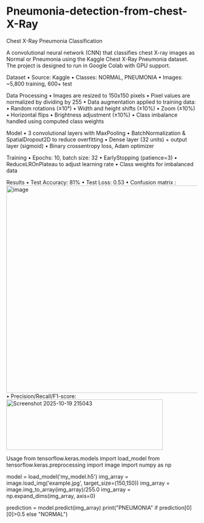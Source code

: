 # Pneumonia-detection-from-chest-X-Ray

Chest X-Ray Pneumonia Classification

A convolutional neural network (CNN) that classifies chest X-ray images as Normal or Pneumonia using the Kaggle Chest X-Ray Pneumonia dataset. The project is designed to run in Google Colab with GPU support.

Dataset
	• Source: Kaggle
	• Classes: NORMAL, PNEUMONIA
	• Images: ~5,800 training, 600+ test

Data Processing
	•	Images are resized to 150x150 pixels
	•	Pixel values are normalized by dividing by 255
	•	Data augmentation applied to training data:
	•	Random rotations (±10°)
	•	Width and height shifts (±10%)
	•	Zoom (±10%)
	•	Horizontal flips
	•	Brightness adjustment (±10%)
	•	Class imbalance handled using computed class weights

Model
	•	3 convolutional layers with MaxPooling
	•	BatchNormalization & SpatialDropout2D to reduce overfitting
	•	Dense layer (32 units) + output layer (sigmoid)
	•	Binary crossentropy loss, Adam optimizer

Training
	•	Epochs: 10, batch size: 32
	•	EarlyStopping (patience=3)
	•	ReduceLROnPlateau to adjust learning rate
	•	Class weights for imbalanced data

Results
	•	Test Accuracy: 81%
	•	Test Loss: 0.53
	•	Confusion matrix :
	   <img width="517" height="547" alt="image" src="https://github.com/user-attachments/assets/f35b2bee-a394-4c48-afba-36128cf0dbb8" />
    • Precision/Recall/F1-score:
	   <img width="412" height="133" alt="Screenshot 2025-10-19 215043" src="https://github.com/user-attachments/assets/63919b3c-5e00-4f1b-84ab-b9d90c5d320d" />

	  
    
Usage
from tensorflow.keras.models import load_model
from tensorflow.keras.preprocessing import image
import numpy as np

model = load_model('my_model.h5')
img_array = image.load_img('example.jpg', target_size=(150,150))
img_array = image.img_to_array(img_array)/255.0
img_array = np.expand_dims(img_array, axis=0)

prediction = model.predict(img_array)
print("PNEUMONIA" if prediction[0][0]>0.5 else "NORMAL")
